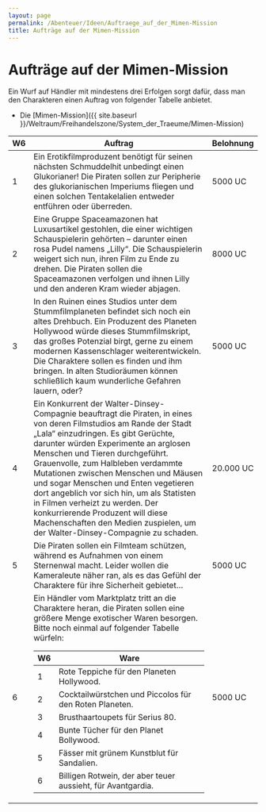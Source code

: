```yaml
---
layout: page
permalink: /Abenteuer/Ideen/Auftraege_auf_der_Mimen-Mission
title: Aufträge auf der Mimen-Mission
---
```


# Aufträge auf der Mimen-Mission

Ein Wurf auf Händler mit mindestens drei Erfolgen sorgt dafür, dass man den Charakteren einen Auftrag von folgender Tabelle anbietet.

- Die [Mimen-Mission]({{ site.baseurl }}/Weltraum/Freihandelszone/System_der_Traeume/Mimen-Mission)

<table>
<thead>
<tr><th>W6</th><th>Auftrag</th><th>Belohnung</th></tr>
</thead>
<tbody>
<tr><td>1</td><td>Ein Erotikfilmproduzent benötigt für seinen nächsten Schmuddelhit unbedingt einen Glukorianer! Die Piraten sollen zur Peripherie des glukorianischen Imperiums fliegen und einen solchen Tentakelalien entweder entführen oder überreden.</td><td>5000 UC</td></tr>
<tr><td>2</td><td>Eine Gruppe Spaceamazonen hat Luxusartikel gestohlen, die einer wichtigen Schauspielerin gehörten – darunter einen rosa Pudel namens „Lilly“. Die Schauspielerin weigert sich nun, ihren Film zu Ende zu drehen. Die Piraten sollen die Spaceamazonen verfolgen und ihnen Lilly und den anderen Kram wieder abjagen.</td><td>8000 UC</td></tr>
<tr><td>3</td><td>In den Ruinen eines Studios unter dem Stummfilmplaneten befindet sich noch ein altes Drehbuch. Ein Produzent des Planeten Hollywood würde dieses Stummfilmskript, das großes Potenzial birgt, gerne zu einem modernen Kassenschlager weiterentwickeln. Die Charaktere sollen es finden und ihm bringen. In alten Studioräumen können schließlich kaum wunderliche Gefahren lauern, oder?</td><td>5000 UC</td></tr>
<tr><td>4</td><td>Ein Konkurrent der Walter-Dinsey-Compagnie beauftragt die Piraten, in eines von deren Filmstudios am Rande der Stadt „Lala“ einzudringen. Es gibt Gerüchte, darunter würden Experimente an arglosen Menschen und Tieren durchgeführt. Grauenvolle, zum Halbleben verdammte Mutationen zwischen Menschen und Mäusen und sogar Menschen und Enten vegetieren dort angeblich vor sich hin, um als Statisten in Filmen verheizt zu werden. Der konkurrierende Produzent will diese Machenschaften den Medien zuspielen, um der Walter-Dinsey-Compagnie zu schaden.</td><td>20.000 UC</td></tr>
<tr><td>5</td><td>Die Piraten sollen ein Filmteam schützen, während es Aufnahmen von einem Sternenwal macht. Leider wollen die Kameraleute näher ran, als es das Gefühl der Charaktere für ihre Sicherheit gebietet…</td><td>5000 UC</td></tr>
<tr><td>6</td><td>Ein Händler vom Marktplatz tritt an die Charaktere heran, die Piraten sollen eine größere Menge exotischer Waren besorgen. Bitte noch einmal auf folgender Tabelle würfeln:
    <table>
    <thead>
    <tr><th>W6</th><th>Ware</th></tr>
    </thead>
    <tbody>
    <tr><td>1</td><td>Rote Teppiche für den Planeten Hollywood.</td></tr>
    <tr><td>2</td><td>Cocktailwürstchen und Piccolos für den Roten Planeten.</td></tr>
    <tr><td>3</td><td>Brusthaartoupets für Serius 80.</td></tr>
    <tr><td>4</td><td>Bunte Tücher für den Planet Bollywood.</td></tr>
    <tr><td>5</td><td>Fässer mit grünem Kunstblut für Sandalien.</td></tr>
    <tr><td>6</td><td>Billigen Rotwein, der aber teuer aussieht, für Avantgardia.</td></tr>
    </tbody>
    </table>
</td><td>5000 UC</td></tr>
</tbody>
</table>
